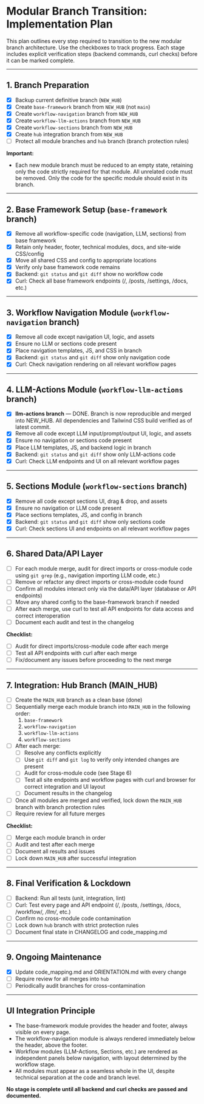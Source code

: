 # Modular Branch Transition: Implementation Plan

This plan outlines every step required to transition to the new modular branch architecture. Use the checkboxes to track progress. Each stage includes explicit verification steps (backend commands, curl checks) before it can be marked complete.

---

## 1. Branch Preparation
- [x] Backup current definitive branch (`NEW_HUB`)
- [x] Create `base-framework` branch from `NEW_HUB` (not `main`)
- [x] Create `workflow-navigation` branch from `NEW_HUB`
- [x] Create `workflow-llm-actions` branch from `NEW_HUB`
- [x] Create `workflow-sections` branch from `NEW_HUB`
- [x] Create `hub` integration branch from `NEW_HUB`
- [ ] Protect all module branches and `hub` branch (branch protection rules)

**Important:**
- Each new module branch must be reduced to an empty state, retaining only the code strictly required for that module. All unrelated code must be removed. Only the code for the specific module should exist in its branch.

---

## 2. Base Framework Setup (`base-framework` branch)
- [x] Remove all workflow-specific code (navigation, LLM, sections) from base framework
- [x] Retain only header, footer, technical modules, docs, and site-wide CSS/config
- [x] Move all shared CSS and config to appropriate locations
- [x] Verify only base framework code remains
- [x] Backend: `git status` and `git diff` show no workflow code
- [x] Curl: Check all base framework endpoints (/, /posts, /settings, /docs, etc.)

---

## 3. Workflow Navigation Module (`workflow-navigation` branch)
- [x] Remove all code except navigation UI, logic, and assets
- [x] Ensure no LLM or sections code present
- [x] Place navigation templates, JS, and CSS in branch
- [x] Backend: `git status` and `git diff` show only navigation code
- [x] Curl: Check navigation rendering on all relevant workflow pages

---

## 4. LLM-Actions Module (`workflow-llm-actions` branch)
- [x] **llm-actions branch** — DONE. Branch is now reproducible and merged into NEW_HUB. All dependencies and Tailwind CSS build verified as of latest commit.
- [x] Remove all code except LLM input/prompt/output UI, logic, and assets
- [x] Ensure no navigation or sections code present
- [x] Place LLM templates, JS, and backend logic in branch
- [x] Backend: `git status` and `git diff` show only LLM-actions code
- [x] Curl: Check LLM endpoints and UI on all relevant workflow pages

---

## 5. Sections Module (`workflow-sections` branch)
- [x] Remove all code except sections UI, drag & drop, and assets
- [x] Ensure no navigation or LLM code present
- [x] Place sections templates, JS, and config in branch
- [x] Backend: `git status` and `git diff` show only sections code
- [x] Curl: Check sections UI and endpoints on all relevant workflow pages

---

## 6. Shared Data/API Layer
- [ ] For each module merge, audit for direct imports or cross-module code using `git grep` (e.g., navigation importing LLM code, etc.)
- [ ] Remove or refactor any direct imports or cross-module code found
- [ ] Confirm all modules interact only via the data/API layer (database or API endpoints)
- [ ] Move any shared config to the base-framework branch if needed
- [ ] After each merge, use curl to test all API endpoints for data access and correct interoperation
- [ ] Document each audit and test in the changelog

**Checklist:**
- [ ] Audit for direct imports/cross-module code after each merge
- [ ] Test all API endpoints with curl after each merge
- [ ] Fix/document any issues before proceeding to the next merge

---

## 7. Integration: Hub Branch (MAIN_HUB)
- [ ] Create the `MAIN_HUB` branch as a clean base (done)
- [ ] Sequentially merge each module branch into `MAIN_HUB` in the following order:
    1. `base-framework`
    2. `workflow-navigation`
    3. `workflow-llm-actions`
    4. `workflow-sections`
- [ ] After each merge:
    - [ ] Resolve any conflicts explicitly
    - [ ] Use `git diff` and `git log` to verify only intended changes are present
    - [ ] Audit for cross-module code (see Stage 6)
    - [ ] Test all site endpoints and workflow pages with curl and browser for correct integration and UI layout
    - [ ] Document results in the changelog
- [ ] Once all modules are merged and verified, lock down the `MAIN_HUB` branch with branch protection rules
- [ ] Require review for all future merges

**Checklist:**
- [ ] Merge each module branch in order
- [ ] Audit and test after each merge
- [ ] Document all results and issues
- [ ] Lock down `MAIN_HUB` after successful integration

---

## 8. Final Verification & Lockdown
- [ ] Backend: Run all tests (unit, integration, lint)
- [ ] Curl: Test every page and API endpoint (/, /posts, /settings, /docs, /workflow/*, /llm/*, etc.)
- [ ] Confirm no cross-module code contamination
- [ ] Lock down `hub` branch with strict protection rules
- [ ] Document final state in CHANGELOG and code_mapping.md

---

## 9. Ongoing Maintenance
- [x] Update code_mapping.md and ORIENTATION.md with every change
- [ ] Require review for all merges into `hub`
- [ ] Periodically audit branches for cross-contamination

---

## UI Integration Principle
- The base-framework module provides the header and footer, always visible on every page.
- The workflow-navigation module is always rendered immediately below the header, above the footer.
- Workflow modules (LLM-Actions, Sections, etc.) are rendered as independent panels below navigation, with layout determined by the workflow stage.
- All modules must appear as a seamless whole in the UI, despite technical separation at the code and branch level.

**No stage is complete until all backend and curl checks are passed and documented.** 